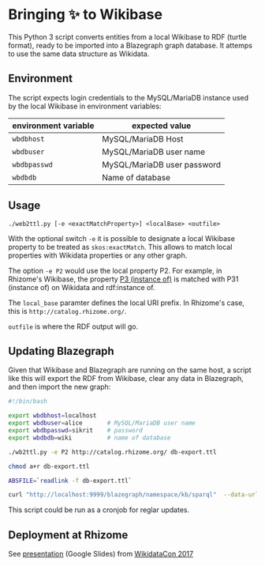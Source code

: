 # Bringing ✨ to Wikibase

This Python 3 script converts entities from a local Wikibase to RDF (turtle format), ready to be imported into a Blazegraph graph database. It attemps to use the same data structure as Wikidata.

## Environment

The script expects login credentials to the MySQL/MariaDB instance used by the local Wikibase in environment variables:

|environment variable|expected value             |
|--------------------|---------------------------|
|`wbdbhost`          |MySQL/MariaDB Host         |
|`wbdbuser`          |MySQL/MariaDB user name    |
|`wbdbpasswd`        |MySQL/MariaDB user password|
|`wbdbdb`            |Name of database           |

## Usage

`./web2ttl.py [-e <exactMatchProperty>] <localBase> <outfile>`

With the optional switch `-e` it is possible to designate a local Wikibase property to be treated as `skos:exactMatch`. This allows to match local properties with Wikidata properties or any other graph.

The option `-e P2` would use the local property P2. For example, in Rhizome's Wikibase, the property [P3 (instance of)](https://catalog.rhizome.org/w/Property:P3) is matched with P31 (instance of) on Wikidata and rdf:instance of.

The `local_base` paramter defines the local URI prefix. In Rhizome's case, this is `http://catalog.rhizome.org/`.

`outfile` is where the RDF output will go.

## Updating Blazegraph

Given that Wikibase and Blazegraph are running on the same host, a script like this will export the RDF from Wikibase, clear any data in Blazegraph, and then import the new graph:

```bash
#!/bin/bash

export wbdbhost=localhost
export wbdbuser=alice       # MySQL/MariaDB user name
export wbdbpasswd=sikrit    # password 
export wbdbdb=wiki          # name of database

./wb2ttl.py -e P2 http://catalog.rhizome.org/ db-export.ttl

chmod a+r db-export.ttl

ABSFILE=`readlink -f db-export.ttl`

curl "http://localhost:9999/blazegraph/namespace/kb/sparql"  --data-urlencode "update=DROP ALL; LOAD <file:///$ABSFILE>;"
```

This script could be run as a cronjob for reglar updates.

## Deployment at Rhizome

See [presentation](https://docs.google.com/presentation/d/1rfohNJ9FcUZuhMAzatbISAJlIj-aTMBAzDWMGl3vGr0/edit?usp=sharing) (Google Slides) from [WikidataCon 2017](https://www.wikidata.org/wiki/Wikidata:WikidataCon_2017/Submissions/Integrating_a_custom_Wikibase_Instance_(Rhizome)_and_Wikidata_via_SPARQL)
